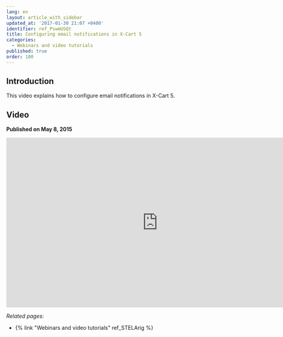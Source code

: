 ```yaml
---
lang: en
layout: article_with_sidebar
updated_at: '2017-01-30 21:07 +0400'
identifier: ref_PswmUSQt
title: Configuring email notifications in X-Cart 5
categories:
  - Webinars and video tutorials
published: true
order: 100
---
```



## Introduction

This video explains how to configure email notifications in X-Cart 5.

## Video
**Published on May 8, 2015**
<iframe class="youtube-player" type="text/html" style="width: 800px; height: 450px" src="http://www.youtube.com/embed/hu0UotNu2pE" frameborder="0"></iframe>


_Related pages:_

*   {% link "Webinars and video tutorials" ref_STELArig %}